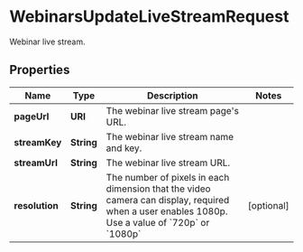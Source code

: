 

# WebinarsUpdateLiveStreamRequest

Webinar live stream.

## Properties

| Name | Type | Description | Notes |
|------------ | ------------- | ------------- | -------------|
|**pageUrl** | **URI** | The webinar live stream page&#39;s URL. |  |
|**streamKey** | **String** | The webinar live stream name and key. |  |
|**streamUrl** | **String** | The webinar live stream URL. |  |
|**resolution** | **String** | The number of pixels in each dimension that the video camera can display, required when a user enables 1080p. Use a value of &#x60;720p&#x60; or &#x60;1080p&#x60; |  [optional] |




